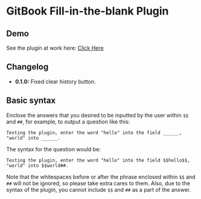 GitBook Fill-in-the-blank Plugin
===

## Demo

See the plugin at work here: [Click Here](http://ymcatar.gitbooks.io/gitbook-test/content/testing_fbqx.html)

## Changelog

* **0.1.0:** Fixed clear history button.

## Basic syntax

Enclose the answers that you desired to be inputted by the user within ```$$``` and ```##```, for example, to output a question like this:

```
Testing the plugin, enter the word "hello" into the field ______, "world" into ______.
```

The syntax for the question would be:

```
Testing the plugin, enter the word "hello" into the field $$hello$$, "world" into $$world##.
```

Note that the whitespaces before or after the phrase enclosed within ```$$``` and ```##``` will not be ignored, so please take extra cares to them. Also, due to the syntax of the plugin, you cannot include ```$$``` and ```##``` as a part of the answer.
